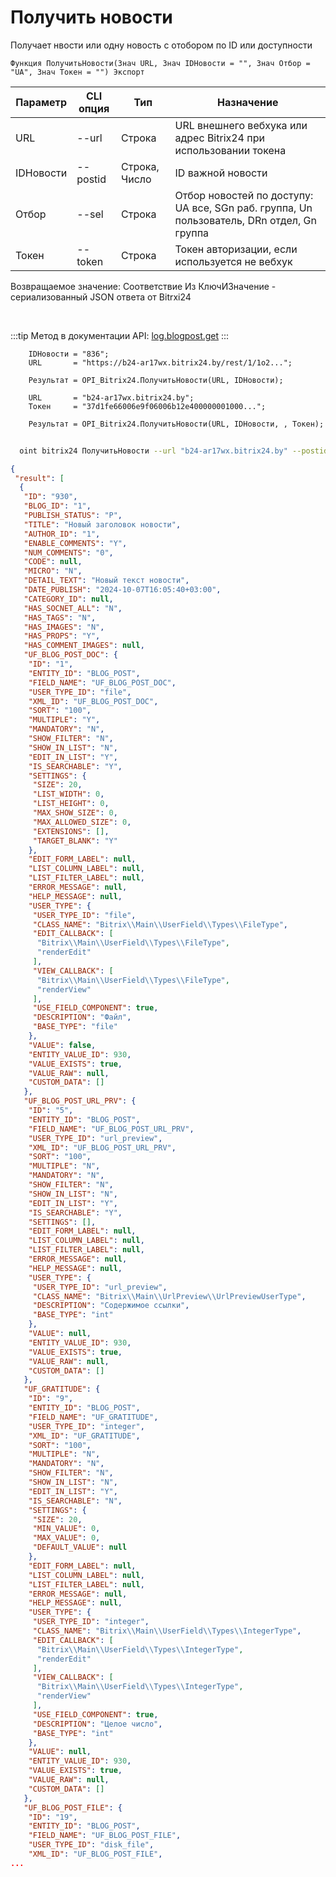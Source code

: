 ﻿---
sidebar_position: 5
---

# Получить новости
 Получает нвости или одну новость с отобором по ID или доступности



`Функция ПолучитьНовости(Знач URL, Знач IDНовости = "", Знач Отбор = "UA", Знач Токен = "") Экспорт`

  | Параметр | CLI опция | Тип | Назначение |
  |-|-|-|-|
  | URL | --url | Строка | URL внешнего вебхука или адрес Bitrix24 при использовании токена |
  | IDНовости | --postid | Строка, Число | ID важной новости |
  | Отбор | --sel | Строка | Отбор новостей по доступу: UA все, SGn раб. группа, Un пользователь, DRn отдел, Gn группа |
  | Токен | --token | Строка | Токен авторизации, если используется не вебхук |

  
  Возвращаемое значение:   Соответствие Из КлючИЗначение - сериализованный JSON ответа от Bitrxi24

<br/>

:::tip
Метод в документации API: [log.blogpost.get](https://dev.1c-bitrix.ru/rest_help/log/log_blogpost_get.php)
:::
<br/>


```bsl title="Пример кода"
    IDНовости = "836";
    URL       = "https://b24-ar17wx.bitrix24.by/rest/1/1o2...";

    Результат = OPI_Bitrix24.ПолучитьНовости(URL, IDНовости);

    URL       = "b24-ar17wx.bitrix24.by";
    Токен     = "37d1fe66006e9f06006b12e400000001000...";

    Результат = OPI_Bitrix24.ПолучитьНовости(URL, IDНовости, , Токен);
```



```sh title="Пример команды CLI"
    
  oint bitrix24 ПолучитьНовости --url "b24-ar17wx.bitrix24.by" --postid "124" --sel %sel% --token "b9df7366006e9f06006b12e400000001000..."

```

```json title="Результат"
{
 "result": [
  {
   "ID": "930",
   "BLOG_ID": "1",
   "PUBLISH_STATUS": "P",
   "TITLE": "Новый заголовок новости",
   "AUTHOR_ID": "1",
   "ENABLE_COMMENTS": "Y",
   "NUM_COMMENTS": "0",
   "CODE": null,
   "MICRO": "N",
   "DETAIL_TEXT": "Новый текст новости",
   "DATE_PUBLISH": "2024-10-07T16:05:40+03:00",
   "CATEGORY_ID": null,
   "HAS_SOCNET_ALL": "N",
   "HAS_TAGS": "N",
   "HAS_IMAGES": "N",
   "HAS_PROPS": "Y",
   "HAS_COMMENT_IMAGES": null,
   "UF_BLOG_POST_DOC": {
    "ID": "1",
    "ENTITY_ID": "BLOG_POST",
    "FIELD_NAME": "UF_BLOG_POST_DOC",
    "USER_TYPE_ID": "file",
    "XML_ID": "UF_BLOG_POST_DOC",
    "SORT": "100",
    "MULTIPLE": "Y",
    "MANDATORY": "N",
    "SHOW_FILTER": "N",
    "SHOW_IN_LIST": "N",
    "EDIT_IN_LIST": "Y",
    "IS_SEARCHABLE": "Y",
    "SETTINGS": {
     "SIZE": 20,
     "LIST_WIDTH": 0,
     "LIST_HEIGHT": 0,
     "MAX_SHOW_SIZE": 0,
     "MAX_ALLOWED_SIZE": 0,
     "EXTENSIONS": [],
     "TARGET_BLANK": "Y"
    },
    "EDIT_FORM_LABEL": null,
    "LIST_COLUMN_LABEL": null,
    "LIST_FILTER_LABEL": null,
    "ERROR_MESSAGE": null,
    "HELP_MESSAGE": null,
    "USER_TYPE": {
     "USER_TYPE_ID": "file",
     "CLASS_NAME": "Bitrix\\Main\\UserField\\Types\\FileType",
     "EDIT_CALLBACK": [
      "Bitrix\\Main\\UserField\\Types\\FileType",
      "renderEdit"
     ],
     "VIEW_CALLBACK": [
      "Bitrix\\Main\\UserField\\Types\\FileType",
      "renderView"
     ],
     "USE_FIELD_COMPONENT": true,
     "DESCRIPTION": "Файл",
     "BASE_TYPE": "file"
    },
    "VALUE": false,
    "ENTITY_VALUE_ID": 930,
    "VALUE_EXISTS": true,
    "VALUE_RAW": null,
    "CUSTOM_DATA": []
   },
   "UF_BLOG_POST_URL_PRV": {
    "ID": "5",
    "ENTITY_ID": "BLOG_POST",
    "FIELD_NAME": "UF_BLOG_POST_URL_PRV",
    "USER_TYPE_ID": "url_preview",
    "XML_ID": "UF_BLOG_POST_URL_PRV",
    "SORT": "100",
    "MULTIPLE": "N",
    "MANDATORY": "N",
    "SHOW_FILTER": "N",
    "SHOW_IN_LIST": "N",
    "EDIT_IN_LIST": "Y",
    "IS_SEARCHABLE": "Y",
    "SETTINGS": [],
    "EDIT_FORM_LABEL": null,
    "LIST_COLUMN_LABEL": null,
    "LIST_FILTER_LABEL": null,
    "ERROR_MESSAGE": null,
    "HELP_MESSAGE": null,
    "USER_TYPE": {
     "USER_TYPE_ID": "url_preview",
     "CLASS_NAME": "Bitrix\\Main\\UrlPreview\\UrlPreviewUserType",
     "DESCRIPTION": "Содержимое ссылки",
     "BASE_TYPE": "int"
    },
    "VALUE": null,
    "ENTITY_VALUE_ID": 930,
    "VALUE_EXISTS": true,
    "VALUE_RAW": null,
    "CUSTOM_DATA": []
   },
   "UF_GRATITUDE": {
    "ID": "9",
    "ENTITY_ID": "BLOG_POST",
    "FIELD_NAME": "UF_GRATITUDE",
    "USER_TYPE_ID": "integer",
    "XML_ID": "UF_GRATITUDE",
    "SORT": "100",
    "MULTIPLE": "N",
    "MANDATORY": "N",
    "SHOW_FILTER": "N",
    "SHOW_IN_LIST": "N",
    "EDIT_IN_LIST": "Y",
    "IS_SEARCHABLE": "N",
    "SETTINGS": {
     "SIZE": 20,
     "MIN_VALUE": 0,
     "MAX_VALUE": 0,
     "DEFAULT_VALUE": null
    },
    "EDIT_FORM_LABEL": null,
    "LIST_COLUMN_LABEL": null,
    "LIST_FILTER_LABEL": null,
    "ERROR_MESSAGE": null,
    "HELP_MESSAGE": null,
    "USER_TYPE": {
     "USER_TYPE_ID": "integer",
     "CLASS_NAME": "Bitrix\\Main\\UserField\\Types\\IntegerType",
     "EDIT_CALLBACK": [
      "Bitrix\\Main\\UserField\\Types\\IntegerType",
      "renderEdit"
     ],
     "VIEW_CALLBACK": [
      "Bitrix\\Main\\UserField\\Types\\IntegerType",
      "renderView"
     ],
     "USE_FIELD_COMPONENT": true,
     "DESCRIPTION": "Целое число",
     "BASE_TYPE": "int"
    },
    "VALUE": null,
    "ENTITY_VALUE_ID": 930,
    "VALUE_EXISTS": true,
    "VALUE_RAW": null,
    "CUSTOM_DATA": []
   },
   "UF_BLOG_POST_FILE": {
    "ID": "19",
    "ENTITY_ID": "BLOG_POST",
    "FIELD_NAME": "UF_BLOG_POST_FILE",
    "USER_TYPE_ID": "disk_file",
    "XML_ID": "UF_BLOG_POST_FILE",
...
```
